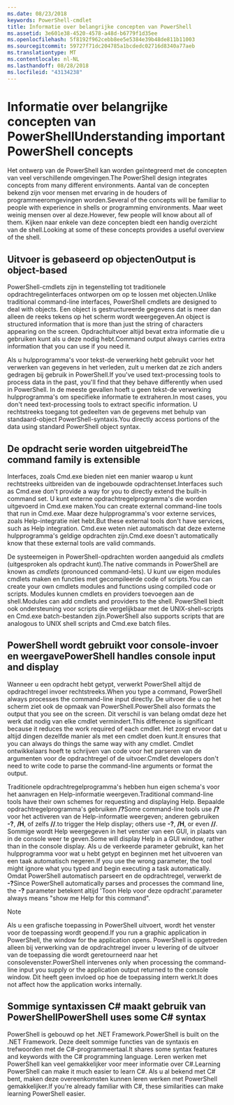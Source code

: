 ```yaml
---
ms.date: 08/23/2018
keywords: PowerShell-cmdlet
title: Informatie over belangrijke concepten van PowerShell
ms.assetid: 3e601e38-4520-4578-a48d-b6779f1d35ee
ms.openlocfilehash: 5f8192f962cebb8ee5e5384e39b48de811b11003
ms.sourcegitcommit: 59727f71dc204785a1bcdedc02716d8340a77aeb
ms.translationtype: MT
ms.contentlocale: nl-NL
ms.lasthandoff: 08/28/2018
ms.locfileid: "43134238"
---
```

# <a name="understanding-important-powershell-concepts"></a><span data-ttu-id="9a504-103">Informatie over belangrijke concepten van PowerShell</span><span class="sxs-lookup"><span data-stu-id="9a504-103">Understanding important PowerShell concepts</span></span>

<span data-ttu-id="9a504-104">Het ontwerp van de PowerShell kan worden geïntegreerd met de concepten van veel verschillende omgevingen.</span><span class="sxs-lookup"><span data-stu-id="9a504-104">The PowerShell design integrates concepts from many different environments.</span></span> <span data-ttu-id="9a504-105">Aantal van de concepten bekend zijn voor mensen met ervaring in de houders of programmeeromgevingen worden.</span><span class="sxs-lookup"><span data-stu-id="9a504-105">Several of the concepts will be familiar to people with experience in shells or programming environments.</span></span> <span data-ttu-id="9a504-106">Maar weet weinig mensen over al deze.</span><span class="sxs-lookup"><span data-stu-id="9a504-106">However, few people will know about all of them.</span></span> <span data-ttu-id="9a504-107">Kijken naar enkele van deze concepten biedt een handig overzicht van de shell.</span><span class="sxs-lookup"><span data-stu-id="9a504-107">Looking at some of these concepts provides a useful overview of the shell.</span></span>

## <a name="output-is-object-based"></a><span data-ttu-id="9a504-108">Uitvoer is gebaseerd op objecten</span><span class="sxs-lookup"><span data-stu-id="9a504-108">Output is object-based</span></span>

<span data-ttu-id="9a504-109">PowerShell-cmdlets zijn in tegenstelling tot traditionele opdrachtregelinterfaces ontworpen om op te lossen met objecten.</span><span class="sxs-lookup"><span data-stu-id="9a504-109">Unlike traditional command-line interfaces, PowerShell cmdlets are designed to deal with objects.</span></span>
<span data-ttu-id="9a504-110">Een object is gestructureerde gegevens dat is meer dan alleen de reeks tekens op het scherm wordt weergegeven.</span><span class="sxs-lookup"><span data-stu-id="9a504-110">An object is structured information that is more than just the string of characters appearing on the screen.</span></span> <span data-ttu-id="9a504-111">Opdrachtuitvoer altijd bevat extra informatie die u gebruiken kunt als u deze nodig hebt.</span><span class="sxs-lookup"><span data-stu-id="9a504-111">Command output always carries extra information that you can use if you need it.</span></span>

<span data-ttu-id="9a504-112">Als u hulpprogramma's voor tekst-de verwerking hebt gebruikt voor het verwerken van gegevens in het verleden, zult u merken dat ze zich anders gedragen bij gebruik in PowerShell.</span><span class="sxs-lookup"><span data-stu-id="9a504-112">If you've used text-processing tools to process data in the past, you'll find that they behave differently when used in PowerShell.</span></span> <span data-ttu-id="9a504-113">In de meeste gevallen hoeft u geen tekst-de verwerking hulpprogramma's om specifieke informatie te extraheren.</span><span class="sxs-lookup"><span data-stu-id="9a504-113">In most cases, you don't need text-processing tools to extract specific information.</span></span> <span data-ttu-id="9a504-114">U rechtstreeks toegang tot gedeelten van de gegevens met behulp van standaard-object PowerShell-syntaxis.</span><span class="sxs-lookup"><span data-stu-id="9a504-114">You directly access portions of the data using standard PowerShell object syntax.</span></span>

## <a name="the-command-family-is-extensible"></a><span data-ttu-id="9a504-115">De opdracht serie worden uitgebreid</span><span class="sxs-lookup"><span data-stu-id="9a504-115">The command family is extensible</span></span>

<span data-ttu-id="9a504-116">Interfaces, zoals Cmd.exe bieden niet een manier waarop u kunt rechtstreeks uitbreiden van de ingebouwde opdrachtenset.</span><span class="sxs-lookup"><span data-stu-id="9a504-116">Interfaces such as Cmd.exe don't provide a way for you to directly extend the built-in command set.</span></span>
<span data-ttu-id="9a504-117">U kunt externe opdrachtregelprogramma's die worden uitgevoerd in Cmd.exe maken.</span><span class="sxs-lookup"><span data-stu-id="9a504-117">You can create external command-line tools that run in Cmd.exe.</span></span> <span data-ttu-id="9a504-118">Maar deze hulpprogramma's voor externe services, zoals Help-integratie niet hebt.</span><span class="sxs-lookup"><span data-stu-id="9a504-118">But these external tools don't have services, such as Help integration.</span></span> <span data-ttu-id="9a504-119">Cmd.exe weten niet automatisch dat deze externe hulpprogramma's geldige opdrachten zijn.</span><span class="sxs-lookup"><span data-stu-id="9a504-119">Cmd.exe doesn't automatically know that these external tools are valid commands.</span></span>

<span data-ttu-id="9a504-120">De systeemeigen in PowerShell-opdrachten worden aangeduid als *cmdlets* (uitgesproken als opdracht kunt).</span><span class="sxs-lookup"><span data-stu-id="9a504-120">The native commands in PowerShell are known as *cmdlets* (pronounced command-lets).</span></span> <span data-ttu-id="9a504-121">U kunt uw eigen modules cmdlets maken en functies met gecompileerde code of scripts.</span><span class="sxs-lookup"><span data-stu-id="9a504-121">You can create your own cmdlets modules and functions using compiled code or scripts.</span></span> <span data-ttu-id="9a504-122">Modules kunnen cmdlets en providers toevoegen aan de shell.</span><span class="sxs-lookup"><span data-stu-id="9a504-122">Modules can add cmdlets and providers to the shell.</span></span> <span data-ttu-id="9a504-123">PowerShell biedt ook ondersteuning voor scripts die vergelijkbaar met de UNIX-shell-scripts en Cmd.exe batch-bestanden zijn.</span><span class="sxs-lookup"><span data-stu-id="9a504-123">PowerShell also supports scripts that are analogous to UNIX shell scripts and Cmd.exe batch files.</span></span>

## <a name="powershell-handles-console-input-and-display"></a><span data-ttu-id="9a504-124">PowerShell wordt gebruikt voor console-invoer en weergave</span><span class="sxs-lookup"><span data-stu-id="9a504-124">PowerShell handles console input and display</span></span>

<span data-ttu-id="9a504-125">Wanneer u een opdracht hebt getypt, verwerkt PowerShell altijd de opdrachtregel invoer rechtstreeks.</span><span class="sxs-lookup"><span data-stu-id="9a504-125">When you type a command, PowerShell always processes the command-line input directly.</span></span> <span data-ttu-id="9a504-126">De uitvoer die u op het scherm ziet ook de opmaak van PowerShell.</span><span class="sxs-lookup"><span data-stu-id="9a504-126">PowerShell also formats the output that you see on the screen.</span></span> <span data-ttu-id="9a504-127">Dit verschil is van belang omdat deze het werk dat nodig van elke cmdlet vermindert.</span><span class="sxs-lookup"><span data-stu-id="9a504-127">This difference is significant because it reduces the work required of each cmdlet.</span></span> <span data-ttu-id="9a504-128">Het zorgt ervoor dat u altijd dingen dezelfde manier als met een cmdlet doen kunt.</span><span class="sxs-lookup"><span data-stu-id="9a504-128">It ensures that you can always do things the same way with any cmdlet.</span></span> <span data-ttu-id="9a504-129">Cmdlet ontwikkelaars hoeft te schrijven van code voor het parseren van de argumenten voor de opdrachtregel of de uitvoer.</span><span class="sxs-lookup"><span data-stu-id="9a504-129">Cmdlet developers don't need to write code to parse the command-line arguments or format the output.</span></span>

<span data-ttu-id="9a504-130">Traditionele opdrachtregelprogramma's hebben hun eigen schema's voor het aanvragen en Help-informatie weergeven.</span><span class="sxs-lookup"><span data-stu-id="9a504-130">Traditional command-line tools have their own schemes for requesting and displaying Help.</span></span> <span data-ttu-id="9a504-131">Bepaalde opdrachtregelprogramma's gebruiken **/?**</span><span class="sxs-lookup"><span data-stu-id="9a504-131">Some command-line tools use **/?**</span></span> <span data-ttu-id="9a504-132">voor het activeren van de Help-informatie weergeven; anderen gebruiken **-?**, **/H**, of zelfs **//**.</span><span class="sxs-lookup"><span data-stu-id="9a504-132">to trigger the Help display; others use **-?**, **/H**, or even **//**.</span></span> <span data-ttu-id="9a504-133">Sommige wordt Help weergegeven in het venster van een GUI, in plaats van in de console weer te geven.</span><span class="sxs-lookup"><span data-stu-id="9a504-133">Some will display Help in a GUI window, rather than in the console display.</span></span> <span data-ttu-id="9a504-134">Als u de verkeerde parameter gebruikt, kan het hulpprogramma voor wat u hebt getypt en beginnen met het uitvoeren van een taak automatisch negeren.</span><span class="sxs-lookup"><span data-stu-id="9a504-134">If you use the wrong parameter, the tool might ignore what you typed and begin executing a task automatically.</span></span>
<span data-ttu-id="9a504-135">Omdat PowerShell automatisch parseert en de opdrachtregel, verwerkt de **-?**</span><span class="sxs-lookup"><span data-stu-id="9a504-135">Since PowerShell automatically parses and processes the command line, the **-?**</span></span> <span data-ttu-id="9a504-136">parameter betekent altijd 'Toon Help voor deze opdracht'.</span><span class="sxs-lookup"><span data-stu-id="9a504-136">parameter always means "show me Help for this command".</span></span>

> [!NOTE]
> <span data-ttu-id="9a504-137">Als u een grafische toepassing in PowerShell uitvoert, wordt het venster voor de toepassing wordt geopend.</span><span class="sxs-lookup"><span data-stu-id="9a504-137">If you run a graphic application in PowerShell, the window for the application opens.</span></span>
> <span data-ttu-id="9a504-138">PowerShell is opgetreden alleen bij verwerking van de opdrachtregel invoer u levering of de uitvoer van de toepassing die wordt geretourneerd naar het consolevenster.</span><span class="sxs-lookup"><span data-stu-id="9a504-138">PowerShell intervenes only when processing the command-line input you supply or the application output returned to the console window.</span></span> <span data-ttu-id="9a504-139">Dit heeft geen invloed op hoe de toepassing intern werkt.</span><span class="sxs-lookup"><span data-stu-id="9a504-139">It does not affect how the application works internally.</span></span>

## <a name="powershell-uses-some-c-syntax"></a><span data-ttu-id="9a504-140">Sommige syntaxissen C# maakt gebruik van PowerShell</span><span class="sxs-lookup"><span data-stu-id="9a504-140">PowerShell uses some C# syntax</span></span>

<span data-ttu-id="9a504-141">PowerShell is gebouwd op het .NET Framework.</span><span class="sxs-lookup"><span data-stu-id="9a504-141">PowerShell is built on the .NET Framework.</span></span> <span data-ttu-id="9a504-142">Deze deelt sommige functies van de syntaxis en trefwoorden met de C#-programmeertaal.</span><span class="sxs-lookup"><span data-stu-id="9a504-142">It shares some syntax features and keywords with the C# programming language.</span></span> <span data-ttu-id="9a504-143">Leren werken met PowerShell kan veel gemakkelijker voor meer informatie over C#.</span><span class="sxs-lookup"><span data-stu-id="9a504-143">Learning PowerShell can make it much easier to learn C#.</span></span> <span data-ttu-id="9a504-144">Als u al bekend met C# bent, maken deze overeenkomsten kunnen leren werken met PowerShell gemakkelijker.</span><span class="sxs-lookup"><span data-stu-id="9a504-144">If you're already familiar with C#, these similarities can make learning PowerShell easier.</span></span>